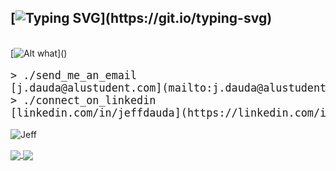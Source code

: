 ## [![Typing SVG](https://readme-typing-svg.demolab.com/?lines=Konichiwa!...)](https://git.io/typing-svg)
</br>
[<img src='https://i.pinimg.com/originals/e3/fe/2a/e3fe2a464732cf99eaf436513d39dc7e.gif' alt='Alt what'>]()
<big><pre>
&#62; ./send_me_an_email
[j.dauda@alustudent.com](mailto:j.dauda@alustudent.com)
&#62; ./connect_on_linkedin
[linkedin.com/in/jeffdauda](https://linkedin.com/in/jeffdauda)
</pre></big>
<p align="left"> <img src="https://komarev.com/ghpvc/?username=jefftrojan&label=Profile%20views&color=0e75b6&style=flat" alt="Jeff" /> </p>


<a href="https://jefftrojan.github.io">
  <img align="center" src="https://github-readme-stats.vercel.app/api?username=jefftrojan&show_icons=true&theme=dark&count_private=true&hide=stars" />
</a>
<a href="https://github.com/jefftrojan.github.io">
  <img align="center" src="https://github-readme-stats.vercel.app/api/top-langs/?username=trojan0x&theme=dark" />
</a>
